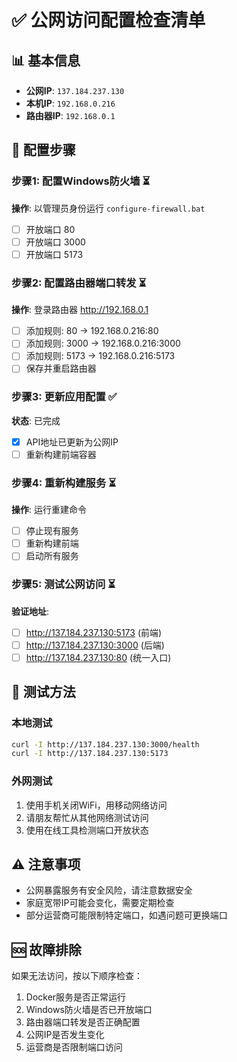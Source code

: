# ✅ 公网访问配置检查清单

## 📊 基本信息
- **公网IP**: `137.184.237.130`
- **本机IP**: `192.168.0.216`
- **路由器IP**: `192.168.0.1`

## 🔄 配置步骤

### 步骤1: 配置Windows防火墙 ⏳
**操作**: 以管理员身份运行 `configure-firewall.bat`
- [ ] 开放端口 80
- [ ] 开放端口 3000  
- [ ] 开放端口 5173

### 步骤2: 配置路由器端口转发 ⏳
**操作**: 登录路由器 http://192.168.0.1
- [ ] 添加规则: 80 → 192.168.0.216:80
- [ ] 添加规则: 3000 → 192.168.0.216:3000
- [ ] 添加规则: 5173 → 192.168.0.216:5173
- [ ] 保存并重启路由器

### 步骤3: 更新应用配置 ✅
**状态**: 已完成
- [x] API地址已更新为公网IP
- [ ] 重新构建前端容器

### 步骤4: 重新构建服务 ⏳
**操作**: 运行重建命令
- [ ] 停止现有服务
- [ ] 重新构建前端
- [ ] 启动所有服务

### 步骤5: 测试公网访问 ⏳
**验证地址**:
- [ ] http://137.184.237.130:5173 (前端)
- [ ] http://137.184.237.130:3000 (后端)
- [ ] http://137.184.237.130:80 (统一入口)

## 🧪 测试方法

### 本地测试
```bash
curl -I http://137.184.237.130:3000/health
curl -I http://137.184.237.130:5173
```

### 外网测试
1. 使用手机关闭WiFi，用移动网络访问
2. 请朋友帮忙从其他网络测试访问
3. 使用在线工具检测端口开放状态

## ⚠️ 注意事项
- 公网暴露服务有安全风险，请注意数据安全
- 家庭宽带IP可能会变化，需要定期检查
- 部分运营商可能限制特定端口，如遇问题可更换端口

## 🆘 故障排除
如果无法访问，按以下顺序检查：
1. Docker服务是否正常运行
2. Windows防火墙是否已开放端口
3. 路由器端口转发是否正确配置
4. 公网IP是否发生变化
5. 运营商是否限制端口访问